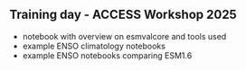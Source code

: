 ## Training day - ACCESS Workshop 2025

- notebook with overview on esmvalcore and tools used
- example ENSO climatology notebooks
- example ENSO notebooks comparing ESM1.6
